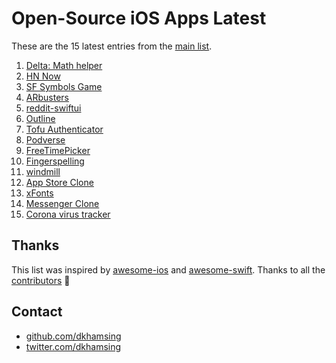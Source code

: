 # Open-Source iOS Apps Latest

These are the 15 latest entries from the [main list](https://github.com/dkhamsing/open-source-ios-apps).


1. [Delta: Math helper](https://github.com/GroupeMINASTE/Delta-iOS)
2. [HN Now](https://github.com/nathfreder/HNNow)
3. [SF Symbols Game](https://github.com/rudrankriyam/Unofficial-SF-Symbols-Game)
4. [ARbusters](https://github.com/pedrommcarrasco/ARbusters)
5. [reddit-swiftui](https://github.com/carson-katri/reddit-swiftui)
6. [Outline](https://github.com/Jigsaw-Code/outline-client)
7. [Tofu Authenticator](https://github.com/calleerlandsson/Tofu)
8. [Podverse](https://github.com/podverse/podverse-rn)
9. [FreeTimePicker](https://github.com/fromkk/FreeTimePicker)
10. [Fingerspelling](https://github.com/sloria/Fingerspelling-iOS)
11. [windmill](https://github.com/qnoid/windmill-ios)
12. [App Store Clone](https://github.com/VamshiIITBHU14/AppStoreClone)
13. [xFonts](https://github.com/manolosavi/xFonts)
14. [Messenger Clone](https://github.com/instamobile/messenger-iOS-chat-swift-firestore)
15. [Corona virus tracker](https://github.com/nploi/corona_tracker)

## Thanks

This list was inspired by [awesome-ios](https://github.com/vsouza/awesome-ios) and [awesome-swift](https://github.com/matteocrippa/awesome-swift). Thanks to all the [contributors](https://github.com/dkhamsing/open-source-ios-apps/graphs/contributors) 🎉 

## Contact

- [github.com/dkhamsing](https://github.com/dkhamsing)
- [twitter.com/dkhamsing](https://twitter.com/dkhamsing)
